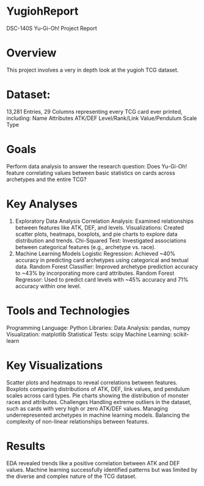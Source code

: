 # YugiohReport
DSC-140S Yu-Gi-Oh! Project Report
# Overview
This project involves a very in depth look at the yugioh TCG dataset. 

# Dataset:
13,281 Entries, 29 Columns representing every TCG card ever printed, including:
Name
Attributes
ATK/DEF
Level/Rank/Link Value/Pendulum Scale
Type

# Goals
Perform data analysis to answer the research question: Does Yu-Gi-Oh! feature correlating values between basic statistics on cards across archetypes and the entire TCG?

# Key Analyses
1. Exploratory Data Analysis
Correlation Analysis: Examined relationships between features like ATK, DEF, and levels.
Visualizations: Created scatter plots, heatmaps, boxplots, and pie charts to explore data distribution and trends.
Chi-Squared Test: Investigated associations between categorical features (e.g., archetype vs. race).
2. Machine Learning Models
Logistic Regression: Achieved ~40% accuracy in predicting card archetypes using categorical and textual data.
Random Forest Classifier: Improved archetype prediction accuracy to ~43% by incorporating more card attributes.
Random Forest Regressor: Used to predict card levels with ~45% accuracy and 71% accuracy within one level.
# Tools and Technologies
Programming Language: Python
Libraries:
Data Analysis: pandas, numpy
Visualization: matplotlib
Statistical Tests: scipy
Machine Learning: scikit-learn
# Key Visualizations
Scatter plots and heatmaps to reveal correlations between features.
Boxplots comparing distributions of ATK, DEF, link values, and pendulum scales across card types.
Pie charts showing the distribution of monster races and attributes.
Challenges
Handling extreme outliers in the dataset, such as cards with very high or zero ATK/DEF values.
Managing underrepresented archetypes in machine learning models.
Balancing the complexity of non-linear relationships between features.
# Results
EDA revealed trends like a positive correlation between ATK and DEF values.
Machine learning successfully identified patterns but was limited by the diverse and complex nature of the TCG dataset.
